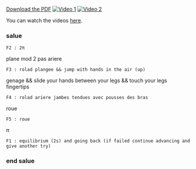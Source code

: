 [Download the PDF](https://github.com/titanknis/bacsport/raw/main/bacsport.pdf)
[![Video 1](https://img.youtube.com/vi/MjB-o1p-pqc/0.jpg)](https://youtu.be/MjB-o1p-pqc)
[![Video 2](https://img.youtube.com/vi/7kOdyMaK0cg/0.jpg)](https://youtu.be/7kOdyMaK0cg)

You can watch the videos [here](videos.html).

### salue

~~~
F2 : 2π
~~~
plane mod
2 pas ariere
~~~
F3 : rolad plangee && jump with hands in the air (up) 
~~~
genage && slide your hands between your legs && touch your legs fingertips
~~~
F4 : rolad ariere jambes tendues avec pousses des bras
~~~
roue
~~~
F5 : roue
~~~
π
~~~
F1 : equilibrium (2s) and going back (if failed continue advancing and give another try)
~~~
### end salue

